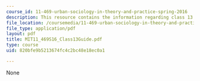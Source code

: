 ```yaml
---
course_id: 11-469-urban-sociology-in-theory-and-practice-spring-2016
description: This resource contains the information regarding class 13 guide.
file_location: /coursemedia/11-469-urban-sociology-in-theory-and-practice-spring-2016/820bfe9b5213674fc4c2bc48e18ec0a1_MIT11_469S16_Class13Guide.pdf
file_type: application/pdf
layout: pdf
title: MIT11_469S16_Class13Guide.pdf
type: course
uid: 820bfe9b5213674fc4c2bc48e18ec0a1

---
```

None